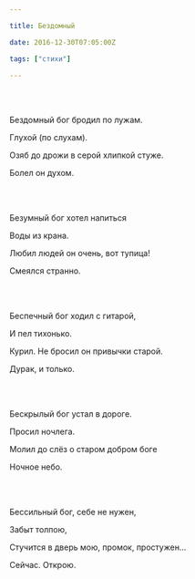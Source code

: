 ```yaml
---

title: Бездомный

date: 2016-12-30T07:05:00Z

tags: ["стихи"]

---
```


<br/><br/>

Бездомный бог бродил по лужам.

Глухой (по слухам).

Озяб до дрожи в серой хлипкой стуже.

Болел он духом.

<br/><br/>



Безумный бог хотел напиться

Воды из крана.

Любил людей он очень, вот тупица!

Смеялся странно.

<br/><br/>

Беспечный бог ходил с гитарой,

И пел тихонько.

Курил. Не бросил он привычки старой.

Дурак, и только.

<br/><br/>

Бескрылый бог устал в дороге.

Просил ночлега.

Молил до слёз о старом добром боге

Ночное небо.

<br/><br/>

Бессильный бог, себе не нужен,

Забыт толпою,

Стучится в дверь мою, промок, простужен…

Сейчас. Открою.